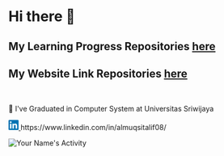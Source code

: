 # Hi there 👋    

## My Learning Progress Repositories [here](https://github.com/almuqsitalif08/MyLearningProgress)     
## My Website Link Repositories [here](https://github.com/almuqsitalif08/MyLinkWebsite_MyLinkApp)    
<br>
<p>
🌱 I've Graduated in Computer System at Universitas Sriwijaya
</p>
<a href="https://www.linkedin.com/in/almuqsitalif08/">
  <img width="20em" src="https://github.com/almuqsitalif08/almuqsitalif08/blob/main/assets/LinkedIn_logo_initials.png"/>
</a>
https://www.linkedin.com/in/almuqsitalif08/

![Your Name's Activity](https://github-readme-streak-stats.herokuapp.com/?user=almuqsitalif08&theme=radical)
<!--
**almuqsitalif08/almuqsitalif08** is a ✨ _special_ ✨ repository because its `README.md` (this file) appears on your GitHub profile.

Here are some ideas to get you started:

- 🔭 I’m currently working on ...
- 
- 👯 I’m looking to collaborate on ...
- 🤔 I’m looking for help with ...
- 💬 Ask me about ...
- 📫 How to reach me: ...
- 😄 Pronouns: ...
- ⚡ Fun fact: ...
-->
